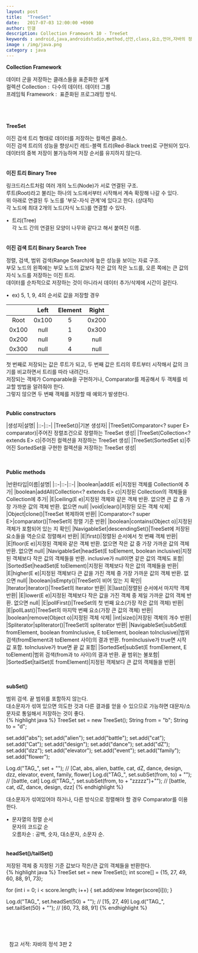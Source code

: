 ```yaml
---
layout: post
title:  "TreeSet"
date:   2017-07-03 12:00:00 +0900
author: 민갤
description: Collection Framework 10 - TreeSet
keywords : android,java,androidstudio,method,선언,class,요소,언어,자바의 정석,프로그래밍,Collection,Framework,TreeSet,Binary Tree,Binary Search Tree
image : /img/java.png
category : java
---
```

<div><strong class="h2">Collection Framework</strong></div><p></p>
<div>데이터 군을 저장하는 클래스들을 표준화한 설계</div>
<div>컬렉션 Collection :&nbsp; 다수의 데이터. 데이터 그룹</div>
<div>프레임웍 Framework :&nbsp; 표준화된 프로그래밍 방식.</div>

<br>
<br>
<br>
<br>

<div><strong class="h2">TreeSet</strong></div><p></p>
<div>이진 검색 트리 형태로 데이터를 저장하는 컬렉션 클래스.</div>
<div>이진 검색 트리의 성능을 향상시킨 레드-블랙 트리(Red-Black tree)로 구현되어 있다.</div>
<div>데이터의 중복 저장이 불가능하며 저장 순서를 유지하지 않는다.</div>

<br>
<br>

<div><strong>이진 트리 Binary Tree</strong></div><p></p>
<div>링크드리스트처럼 여러 개의 노드(Node)가 서로 연결된 구조.</div>
<div>루트(Root)라고 불리는 하나의 노드에서부터 시작해서 계속 확장해 나갈 수 있다.</div>
<div>위 아래로 연결된 두 노드를 '부모-자식 관계'에 있다고 한다. (상대적)</div>
<div>각 노드에 최대 2개의 노드(자식 노드)를 연결할 수 있다.</div><p></p>
<div>&#149;&nbsp; 트리(Tree)</div>
<div>&nbsp; &nbsp; 각 노드 간의 연결된 모양이 나무와 같다고 해서 붙여진 이름.</div>

<br>
<br>

<div><strong>이진 검색 트리 Binary Search Tree</strong></div><p></p>
<div>정렬, 검색, 범위 검색(Range Search)에 높은 성능을 보이는 자료 구조.</div>
<div>부모 노드의 왼쪽에는 부모 노드의 값보다 작은 값의 작은 노드를, 오른 쪽에는 큰 값의 자식 노드를 저장하는 이진 트리.</div>
<div>데이터를 순차적으로 저장하는 것이 아니라서 데이터 추가/삭제에 시간이 걸린다.</div><p></p>
<div>&#149;&nbsp; ex) 5, 1, 9, 4의 순서로 값을 저장할 경우</div>

||Left|Element|Right|
|:-:|:-:|:-:|:-:|
|Root|0x100|5|0x200|
|0x100|null|1|0x300|
|0x200|null|9|null|
|0x300|null|4|null|

<div>첫 번째로 저장되는 값은 루트가 되고, 두 번째 값은 트리의 루트부터 시작해서 값의 크기를 비교하면서 트리를 따라 내려간다.</div>
<div>저장되는 객체가 Comparable을 구현하거나, Comparator를 제공해서 두 객체를 비교할 방법을 알려줘야 한다.</div>
<div>그렇지 않으면 두 번째 객체를 저장할 때 예외가 발생한다.</div>
<br>
<br>

<div><strong>Public constructors</strong></div><p></p>

|생성자|설명|
|::-|::-|
|TreeSet()|기본 생성자|
|TreeSet(Comparator<? super E> comparator)|주어진 정렬조건으로 정렬하는 TreeSet 생성|
|TreeSet(Collection<? extends E> c)|주어진 컬렉션을 저장하는 TreeSet 생성|
|TreeSet(SortedSet<E> s)|주어진 SortedSet을 구현한 컬렉션을 저장하는 TreeSet 생성|

<br>
<br>

<div><strong>Public methods</strong></div><p></p>

|반환타입|이름|설명|
|::-|::-|::-|
|boolean|add(E e)|지정된 객체를 Collection에 추가|
|boolean|addAll(Collection<? extends E> c)|지정된 Collection의 객체들을 Collection에 추가|
|E|ceiling(E e)|지정된 객체와 같은 객체 반환. 없으면 큰 값 중 가장 가까운 값의 객체 반환. 없으면 null|
|void|clear()|저장된 모든 객체 삭제|
|Object|clone()|TreeSet 복제하여 반환|
|Comparator<? super E>|comparator()|TreeSet의 정렬 기준 반환|
|boolean|contains(Object o)|지정된 객체가 포함되어 있는 지 확인|
|NavigableSet<E>|descendingSet()|TreeSet에 저장된 요소들을 역순으로 정렬해서 반환|
|E|first()|정렬된 순서에서 첫 번째 객체 반환|
|E|floor(E e)|지정된 객체와 같은 객체 반환. 없으면 작은 값 중 가장 가까운 값의 객체 반환. 없으면 null|
|NavigableSet<E>|headSet(E toElement, boolean inclusive)|지정된 객체보다 작은 값의 객체들을 반환. inclusive가 null이면 같은 값의 객체도 포함|
|SortedSet<E>|headSet(E toElement)|지정된 객체보다 작은 값의 객체들을 반환|
|E|higher(E e)|지정된 객체보다 큰 값을 가진 객체 중 가장 가까운 값의 객체 반환. 없으면 null|
|boolean|isEmpty()|TreeSet이 비어 있는 지 확인|
|Iterator<E>|iterator()|TreeSet의 Iterator 반환|
|E|last()|정렬된 순서에서 마지막 객체 반환|
|E|lower(E e)|지정된 객체보다 작은 값을 가진 객체 중 제일 가까운 값의 객체 반환. 없으면 null|
|E|pollFirst()|TreeSet의 첫 번째 요소(가장 작은 값의 객체) 반환|
|E|pollLast()|TreeSet의 마지막 번째 요소(가장 큰 값의 객체) 반환|
|boolean|remove(Object o)|지정된 객체 삭제|
|int|size()|저장된 객체의 개수 반환|
|Spliterator<E>|spliterator()|TreeSet의 spliterator 반환|
|NavigableSet<E>|subSet(E fromElement, boolean fromInclusive, E toElement, boolean toInclusive)|범위 검색(fromElement과 toElement 사이)의 결과 반환. fromInclusive가 true면 시작 값 포함. toInclusive가 true면 끝 값 포함|
|SortedSet<E>|subSet(E fromElement, E toElement)|범위 검색(from과 to 사이)의 결과 반환. 끝 범위는 불포함|
|SortedSet<E>|tailSet(E fromElement)|지정된 객체보다 큰 값의 객체들을 반환|

<br>
<br>

<div><strong>subSet()</strong></div><p></p>
<div>범위 검색. 끝 범위를 포함하지 않는다.</div>
<div>대소문자가 섞여 있으면 의도한 것과 다른 결과를 얻을 수 있으므로 가능하면 대문자/소문자로 통일해서 저장하는 것이 좋다.</div>
{% highlight java %}
TreeSet set = new TreeSet();
String from = "b";
String to = "d";

set.add("abs"); set.add("alien"); set.add("battle");
set.add("cat"); set.add("Cat"); set.add("design");
set.add("dance"); set.add("dZ"); set.add("dzz");
set.add("elevator"); set.add("event"); set.add("family");
set.add("flower");

Log.d("TAG_", set + "");                                   // [Cat, abs, alien, battle, cat, dZ, dance, design, dzz, elevator, event, family, flower]
Log.d("TAG_", set.subSet(from, to) + "");                  // [battle, cat]
Log.d("TAG_", set.subSet(from, to + "zzzzz")+"");          // [battle, cat, dZ, dance, design, dzz]
{% endhighlight %}<p></p>
<div>대소문자가 섞여있어야 하거나, 다른 방식으로 정렬해야 할 경우 Comparator를 이용한다.</div><p></p>
<div>&#149;&nbsp; 문자열의 정렬 순서</div>
<div>&nbsp; &nbsp; 문자의 코드값 순</div>
<div>&nbsp; &nbsp; 오름차순 : 공백, 숫자, 대소문자, 소문자 순.</div>

<br>
<br>

<div><strong>headSet()/tailSet()</strong></div><p></p>
<div>저장된 객체 중 지정된 기준 값보다 작은/큰 값의 객체들을 반환한다.</div>
{% highlight java %}
TreeSet set = new TreeSet();
int score[] = {15, 27, 49, 60, 88, 91, 73};

for (int i = 0; i < score.length; i++) {
    set.add(new Integer(score[i]));
}

Log.d("TAG_", set.headSet(50) + "");             // [15, 27, 49]
Log.d("TAG_", set.tailSet(50) + "");             // [60, 73, 88, 91]
{% endhighlight %}

<br>
<br>
<br>

&#149;&nbsp; 참고 서적: 자바의 정석 3판 2
